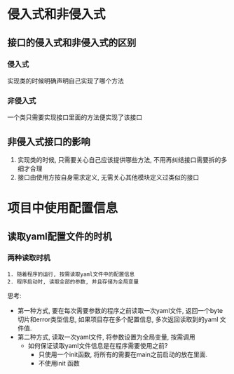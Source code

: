 # 侵入式和非侵入式
## 接口的侵入式和非侵入式的区别
### 侵入式 
实现类的时候明确声明自己实现了哪个方法
### 非侵入式
一个类只需要实现接口里面的方法便实现了该接口
## 非侵入式接口的影响
1. 实现类的时候, 只需要关心自己应该提供哪些方法, 不用再纠结接口需要拆的多细才合理
2. 接口由使用方按自身需求定义, 无需关心其他模块定义过类似的接口
# 项目中使用配置信息
## 读取yaml配置文件的时机
### 两种读取时机
```
1. 随着程序的运行, 按需读取yaml文件中的配置信息
2. 程序启动时, 读取全部的参数, 并且存储为全局变量
```
思考: 
- 第一种方式, 要在每次需要参数的程序之前读取一次yaml文件, 返回一个byte切片和error类型信息, 如果项目存在多个配置信息, 多次返回读取到的yaml 文件值.
- 第二种方式, 读取一次yaml文件, 将参数设置为全局变量, 按需调用
    - 如何保证读取yaml文件信息是在程序需要使用之前?
        - 只使用一个init函数, 将所有的需要在main之前启动的放在里面.
        - 不使用init 函数
